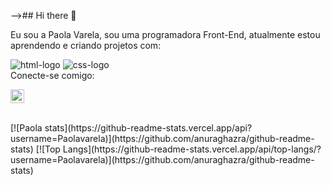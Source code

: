 
-->## Hi there 👋

Eu sou a Paola Varela, sou uma programadora Front-End, atualmente estou aprendendo e criando projetos com:

<img src="https://img.shields.io/badge/HTML5-E34F26?style=for-the-badge&logo=html5&logoColor=white" alt="html-logo" />
<img src="https://img.shields.io/badge/CSS3-1572B6?style=for-the-badge&logo=css3&logoColor=white" alt="css-logo" />
<br />
Conecte-se comigo:
<p>
  <a href=https://www.linkedin.com/in/paola-varela-/>
  <img alígn="left" alt="LinkedIn - logo" width="22px" src="https://cdn.jsdelivr.net/npm/simple-icons@v3/icons/linkedin.svg" />
    </a>
</p>
<br />
[![Paola stats](https://github-readme-stats.vercel.app/api?username=Paolavarela)](https://github.com/anuraghazra/github-readme-stats)
[![Top Langs](https://github-readme-stats.vercel.app/api/top-langs/?username=Paolavarela)](https://github.com/anuraghazra/github-readme-stats)

